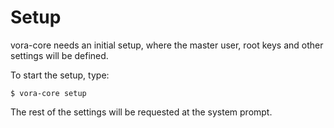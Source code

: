 # Setup

vora-core needs an initial setup, where the master user, root keys and other settings will be defined.

To start the setup, type:

```shell
$ vora-core setup
```

The rest of the settings will be requested at the system prompt.